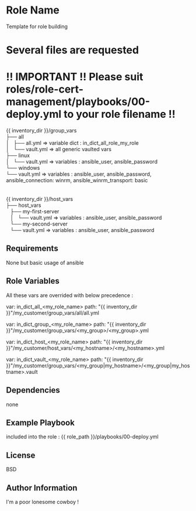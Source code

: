 Role Name
=========

Template for role building 

# Several files are requested 
# !! IMPORTANT !! Please suit roles/role-cert-management/playbooks/00-deploy.yml to your role filename !!

{{ inventory_dir }}/group_vars
<br />├── all
<br />│   ├── all.yml      => variable dict : in_dict_all_role_my_role
<br />│   └── vault.yml    => all generic vaulted vars
<br />├── linux
<br />│   └── vault.yml    => variables : ansible_user, ansible_password
<br />└── windows
<br />    └── vault.yml    => variables : ansible_user, ansible_password, ansible_connection: winrm, ansible_winrm_transport: basic
<br /><br />
<br />{{ inventory_dir }}/host_vars
<br />├── host_vars
<br />    ├── my-first-server
<br />    │   └── vault.yml         => variables : ansible_user, ansible_password
<br />    └── my-second-server
<br />        └── vault.yml         => variables : ansible_user, ansible_password

Requirements
------------

None but basic usage of ansible

Role Variables
--------------

All these vars are overrided with below precedence :

var: in_dict_all_<my_role_name>
path: "{{ inventory_dir }}"/my_customer/group_vars/all/all.yml

var: in_dict_group_<my_role_name> 
path: "{{ inventory_dir }}"/my_customer/group_vars/<my_group>/<my_group>.yml

var: in_dict_host_<my_role_name> 
path: "{{ inventory_dir }}"/my_customer/host_vars/<my_hostname>/<my_hostname>.yml

var: in_dict_vault_<my_role_name> 
path: "{{ inventory_dir }}"/my_customer/group_vars/<my_group|my_hostname>/<my_group|my_hostname>.vault

Dependencies
------------

none

Example Playbook
----------------

included into the role : {{ role_path }}/playbooks/00-deploy.yml

License
-------

BSD

Author Information
------------------

I'm a poor lonesome cowboy !
